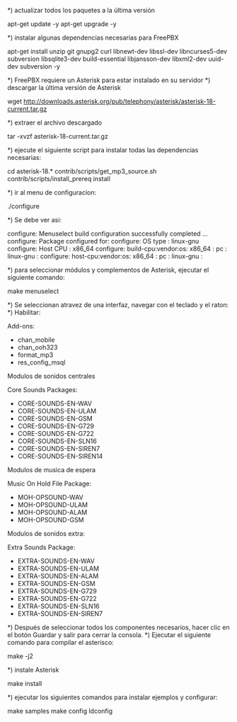 *) actualizar todos los paquetes a la última versión

apt-get update -y
apt-get upgrade -y

*) instalar algunas dependencias necesarias para FreePBX

apt-get install unzip git gnupg2 curl libnewt-dev libssl-dev libncurses5-dev subversion libsqlite3-dev build-essential libjansson-dev libxml2-dev uuid-dev subversion -y

*) FreePBX requiere un Asterisk para estar instalado en su servidor
*) descargar la última versión de Asterisk 

wget http://downloads.asterisk.org/pub/telephony/asterisk/asterisk-18-current.tar.gz

*) extraer el archivo descargado

tar -xvzf asterisk-18-current.tar.gz

*) ejecute el siguiente script para instalar todas las dependencias necesarias:

cd asterisk-18.*
contrib/scripts/get_mp3_source.sh
contrib/scripts/install_prereq install

*) ir al menu de configuracion:

./configure

*) Se debe ver asi:

configure: Menuselect build configuration successfully completed
...
configure: Package configured for:
configure: OS type  : linux-gnu
configure: Host CPU : x86_64
configure: build-cpu:vendor:os: x86_64 : pc : linux-gnu :
configure: host-cpu:vendor:os: x86_64 : pc : linux-gnu :

*) para seleccionar módulos y complementos de Asterisk, ejecutar el siguiente comando:

make menuselect

*) Se seleccionan atravez de una interfaz, navegar con el teclado y el raton:
*) Habilitar:

Add-ons:
- chan_mobile
- chan_ooh323
- format_mp3
- res_config_msql

Modulos de sonidos centrales

Core Sounds Packages:
- CORE-SOUNDS-EN-WAV
- CORE-SOUNDS-EN-ULAM
- CORE-SOUNDS-EN-GSM
- CORE-SOUNDS-EN-G729
- CORE-SOUNDS-EN-G722
- CORE-SOUNDS-EN-SLN16
- CORE-SOUNDS-EN-SIREN7
- CORE-SOUNDS-EN-SIREN14

Modulos de musica de espera

Music On Hold File Package:
- MOH-OPSOUND-WAV
- MOH-OPSOUND-ULAM
- MOH-OPSOUND-ALAM
- MOH-OPSOUND-GSM

Modulos de sonidos extra:

Extra Sounds Package:
- EXTRA-SOUNDS-EN-WAV
- EXTRA-SOUNDS-EN-ULAM
- EXTRA-SOUNDS-EN-ALAM
- EXTRA-SOUNDS-EN-GSM
- EXTRA-SOUNDS-EN-G729
- EXTRA-SOUNDS-EN-G722
- EXTRA-SOUNDS-EN-SLN16
- EXTRA-SOUNDS-EN-SIREN7

*) Después de seleccionar todos los componentes necesarios, hacer clic en el botón Guardar y salir para cerrar la consola.
*) Ejecutar el siguiente comando para compilar el asterisco:

make -j2

*)  instale Asterisk

make install

*) ejecutar los siguientes comandos para instalar ejemplos y configurar:

make samples
make config
ldconfig
